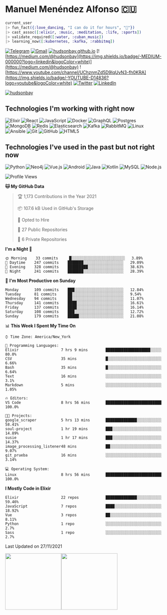 # Manuel Menéndez Alfonso 🇨🇺

```Elixir
current_user
|> fun_fact({:love_dancing, "I can do it for hours", "🕺"})
|> cast_assoc([:elixir, :music, :meditation, :life, :sports])
|> validate_required([:water, :cuban_music])
|> learning_now([:kubernetes, :kafka, :rabbitmq])
```


[![Telegram](https://img.shields.io/badge/-TELEGRAM-2CA5E0?logo=telegram&logoColor=white)](https://t.me/manuelmenendez) [![Gmail](https://img.shields.io/badge/-GMAIL-D14836?logo=gmail&logoColor=white)](mailto:manuelmenendezalfonso@gmail.com) [![hudsonbay.github.io](https://img.shields.io/badge/-HUDSONBAY.GITHUB.IO-000000)](https://hudsonbay.github.io/) [![https://medium.com/@hudsonbay](https://img.shields.io/badge/-MEDIUM-000000?logo=linkedin&logoColor=white)](https://medium.com/@hudsonbay) ![https://www.youtube.com/channel/UChznmZd5D9lqUvN3-fh0KRA](https://img.shields.io/badge/-YOUTUBE-D14836?logo=youtube&logoColor=white) [![Twitter](https://img.shields.io/badge/-TWITTER-0077B5?logo=twitter&logoColor=white)](https://www.twitter.com/manuelm662) [![LinkedIn](https://img.shields.io/badge/-LINKEDIN-3177C6?logo=linkedin&logoColor=white)](https://www.linkedin.com/in/manuel-menendez-alfonso)

[![hudsonbay](https://github-profile-trophy.vercel.app/?username=hudsonbay)](https://github.com/ryo-ma/github-profile-trophy)

## Technologies I'm working with right now

![Elixir](https://img.shields.io/badge/-Elixir-000000?style=flat&logo=Elixir&logoColor=purple) ![React](https://img.shields.io/badge/-React-000000?style=flat&logo=react) ![JavaScript](https://img.shields.io/badge/-JavaScript-000000?style=flat&logo=javascript) ![Docker](https://img.shields.io/badge/-Docker-000000?style=flat&logo=docker) ![GraphQL](https://img.shields.io/badge/-GraphQL-000000?style=flat&logo=graphql&logoColor=red) ![Postgres](https://img.shields.io/badge/-Postgres-000000?style=flat&logo=Postgresql&logoColor=blue) ![MongoDB](https://img.shields.io/badge/-MongoDB-000000?style=flat&logo=mongodb&logoColor=green) ![Redis](https://img.shields.io/badge/-Redis-000000?style=flat&logo=redis) ![Elasticsearch](https://img.shields.io/badge/-Elasticsearch-000000?style=flat&logo=elasticsearch) ![Kafka](https://img.shields.io/badge/-Kafka-000000?style=flat&logo=apache-kafka) ![RabbitMQ](https://img.shields.io/badge/-RabbitMQ-000000?style=flat&logo=rabbitmq) ![Linux](https://img.shields.io/badge/-Linux-000000?style=flat&logo=linux&logoColor=FCC624) ![Ansible](https://img.shields.io/badge/-Ansible-000000?style=flat&logo=Ansible) ![Git](https://img.shields.io/badge/-Git-000000?style=flat&logo=git&logoColor=F05032) ![GitHub](https://img.shields.io/badge/-GitHub-000000?style=flat&logo=github&logoColor=FFFFFF) ![HTML5](https://img.shields.io/badge/-HTML5-000000?style=flat&logo=HTML5) 

## Technologies I've used in the past but not right now

![Python](https://img.shields.io/badge/-Python-000000?style=flat&logo=python) ![Neo4j](https://img.shields.io/badge/-Neo4j-000000?style=flat&logo=neo4j) ![Vue.js](https://img.shields.io/badge/-Vue.js-000000?style=flat&logo=vue.js&logoColor=339933) ![Android](https://img.shields.io/badge/-Android-000000?style=flat&logo=Android) ![Java](https://img.shields.io/badge/-Java-000000?style=flat&logo=Java&logoColor=007396) ![Kotlin](https://img.shields.io/badge/-KOTLIN-000000?style=flat&logo=KOTLIN) ![MySQL](https://img.shields.io/badge/-MySQL-000000?style=flat&logo=MySQL) ![Node.js](https://img.shields.io/badge/-Node.js-000000?style=flat&logo=node.js&logoColor=339933)

<!--START_SECTION:waka-->
![Profile Views](http://img.shields.io/badge/Profile%20Views-0-blue)

**🐱 My GitHub Data** 

> 🏆 1,173 Contributions in the Year 2021
 > 
> 📦 107.6 kB Used in GitHub's Storage 
 > 
> 💼 Opted to Hire
 > 
> 📜 27 Public Repositories 
 > 
> 🔑 6 Private Repositories  
 > 
**I'm a Night 🦉** 

```text
🌞 Morning    33 commits     █░░░░░░░░░░░░░░░░░░░░░░░░   3.89% 
🌆 Daytime    247 commits    ███████░░░░░░░░░░░░░░░░░░   29.09% 
🌃 Evening    328 commits    █████████░░░░░░░░░░░░░░░░   38.63% 
🌙 Night      241 commits    ███████░░░░░░░░░░░░░░░░░░   28.39%

```
📅 **I'm Most Productive on Sunday** 

```text
Monday       109 commits    ███░░░░░░░░░░░░░░░░░░░░░░   12.84% 
Tuesday      81 commits     ██░░░░░░░░░░░░░░░░░░░░░░░   9.54% 
Wednesday    94 commits     ██░░░░░░░░░░░░░░░░░░░░░░░   11.07% 
Thursday     141 commits    ████░░░░░░░░░░░░░░░░░░░░░   16.61% 
Friday       137 commits    ████░░░░░░░░░░░░░░░░░░░░░   16.14% 
Saturday     108 commits    ███░░░░░░░░░░░░░░░░░░░░░░   12.72% 
Sunday       179 commits    █████░░░░░░░░░░░░░░░░░░░░   21.08%

```


📊 **This Week I Spent My Time On** 

```text
⌚︎ Time Zone: America/New_York

💬 Programming Languages: 
Elixir                   7 hrs 9 mins        ████████████████████░░░░░   80.0% 
CSV                      35 mins             █░░░░░░░░░░░░░░░░░░░░░░░░   6.66% 
Bash                     35 mins             █░░░░░░░░░░░░░░░░░░░░░░░░   6.64% 
Text                     16 mins             ░░░░░░░░░░░░░░░░░░░░░░░░░   3.1% 
Markdown                 5 mins              ░░░░░░░░░░░░░░░░░░░░░░░░░   1.05%

🔥 Editors: 
VS Code                  8 hrs 56 mins       █████████████████████████   100.0%

🐱‍💻 Projects: 
google_scraper           5 hrs 13 mins       ██████████████░░░░░░░░░░░   58.41% 
soul-project             1 hr 19 mins        ███░░░░░░░░░░░░░░░░░░░░░░   14.89% 
susie                    1 hr 17 mins        ███░░░░░░░░░░░░░░░░░░░░░░   14.37% 
image_processing_listener48 mins             ██░░░░░░░░░░░░░░░░░░░░░░░   9.07% 
git_prueba               16 mins             ░░░░░░░░░░░░░░░░░░░░░░░░░   3.14%

💻 Operating System: 
Linux                    8 hrs 56 mins       █████████████████████████   100.0%

```

**I Mostly Code in Elixir** 

```text
Elixir                   22 repos            ██████████████░░░░░░░░░░░   59.46% 
JavaScript               7 repos             ████░░░░░░░░░░░░░░░░░░░░░   18.92% 
Vue                      3 repos             ██░░░░░░░░░░░░░░░░░░░░░░░   8.11% 
Python                   1 repo              ░░░░░░░░░░░░░░░░░░░░░░░░░   2.7% 
Sass                     1 repo              ░░░░░░░░░░░░░░░░░░░░░░░░░   2.7%

```



 Last Updated on 27/11/2021
<!--END_SECTION:waka-->

[<img height="180em" src="https://github-readme-stats.vercel.app/api?username=hudsonbay&amp;show_icons=true&amp;theme=merko&amp;include_all_commits=true&amp;count_private=true" class="jop-noMdConv">](https://github.com/hudsonbay)[<img height="180em" src="https://github-readme-stats.vercel.app/api/top-langs/?username=hudsonbay&amp;layout=compact&amp;langs_count=10&amp;theme=merko" class="jop-noMdConv">](https://github.com/hudsonbay)

